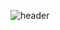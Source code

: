 ![header](https://capsule-render.vercel.app/api?type=venom&color=gradient&height=300&section=header&text=Good%20to%20see%20you%20%F0%9F%A4%97&fontColor=dcc5b2)

<!--
**13aek/13aek** is a ✨ _special_ ✨ repository because its `README.md` (this file) appears on your GitHub profile.

Here are some ideas to get you started:

- 🔭 I’m currently working on ...
- 🌱 I’m currently learning ...
- 👯 I’m looking to collaborate on ...
- 🤔 I’m looking for help with ...
- 💬 Ask me about ...
- 📫 How to reach me: ...
- 😄 Pronouns: ...
- ⚡ Fun fact: ...
-->
